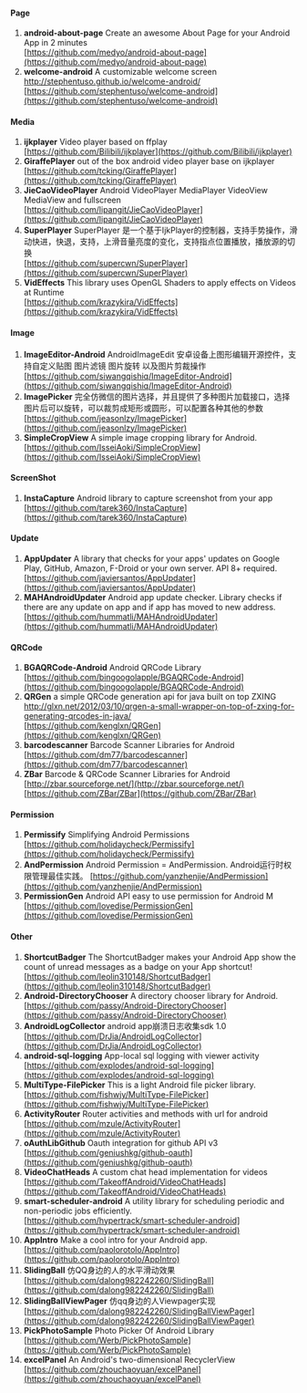 
#### <a name="Component_Page" id="Component_Page"></a>Page
1. **android-about-page**  Create an awesome About Page for your Android App in 2 minutes               
[https://github.com/medyo/android-about-page](https://github.com/medyo/android-about-page)
1. **welcome-android**  A customizable welcome screen http://stephentuso.github.io/welcome-android/ 
[https://github.com/stephentuso/welcome-android](https://github.com/stephentuso/welcome-android)

#### <a name="Component_Media" id="Component_Media"></a>Media
1. **ijkplayer**  Video player based on ffplay           
[https://github.com/Bilibili/ijkplayer](https://github.com/Bilibili/ijkplayer)
1. **GiraffePlayer**  out of the box android video player base on ijkplayer        
[https://github.com/tcking/GiraffePlayer](https://github.com/tcking/GiraffePlayer)
1. **JieCaoVideoPlayer**  Android VideoPlayer MediaPlayer VideoView MediaView and fullscreen        
[https://github.com/lipangit/JieCaoVideoPlayer](https://github.com/lipangit/JieCaoVideoPlayer)
1. **SuperPlayer** SuperPlayer 是一个基于IjkPlayer的控制器，支持手势操作，滑动快进，快退，支持，上滑音量亮度的变化，支持指点位置播放，播放源的切换     
[https://github.com/supercwn/SuperPlayer](https://github.com/supercwn/SuperPlayer)
1. **VidEffects** This library uses OpenGL Shaders to apply effects on Videos at Runtime           
[https://github.com/krazykira/VidEffects](https://github.com/krazykira/VidEffects)

#### <a name="Component_Image" id="Component_Image"></a>Image
1. **ImageEditor-Android** AndroidImageEdit 安卓设备上图形编辑开源控件，支持自定义贴图 图片滤镜 图片旋转 以及图片剪裁操作         
[https://github.com/siwangqishiq/ImageEditor-Android](https://github.com/siwangqishiq/ImageEditor-Android)
1. **ImagePicker** 完全仿微信的图片选择，并且提供了多种图片加载接口，选择图片后可以旋转，可以裁剪成矩形或圆形，可以配置各种其他的参数      
[https://github.com/jeasonlzy/ImagePicker](https://github.com/jeasonlzy/ImagePicker)
1. **SimpleCropView**  A simple image cropping library for Android.           
[https://github.com/IsseiAoki/SimpleCropView](https://github.com/IsseiAoki/SimpleCropView)


#### <a name="Component_ScreenShot" id="Component_ScreenShot"></a>ScreenShot
1. **InstaCapture**  Android library to capture screenshot from your app                                 
[https://github.com/tarek360/InstaCapture](https://github.com/tarek360/InstaCapture)



#### <a name="Component_Update" id="Component_Update"></a>Update
1. **AppUpdater**  A library that checks for your apps' updates on Google Play, GitHub, Amazon, F-Droid or your own server. API 8+ required.       
[https://github.com/javiersantos/AppUpdater](https://github.com/javiersantos/AppUpdater)
1. **MAHAndroidUpdater**  Android app update checker. Library checks if there are any update on app and if app has moved to new address.    
[https://github.com/hummatli/MAHAndroidUpdater](https://github.com/hummatli/MAHAndroidUpdater)

#### <a name="Component_QRCode" id="Component_QRCode"></a>QRCode
1. **BGAQRCode-Android**  Android QRCode Library       
[https://github.com/bingoogolapple/BGAQRCode-Android](https://github.com/bingoogolapple/BGAQRCode-Android)
1. **QRGen**  a simple QRCode generation api for java built on top ZXING http://glxn.net/2012/03/10/qrgen-a-small-wrapper-on-top-of-zxing-for-generating-qrcodes-in-java/    
[https://github.com/kenglxn/QRGen](https://github.com/kenglxn/QRGen)
1. **barcodescanner** Barcode Scanner Libraries for Android    
[https://github.com/dm77/barcodescanner](https://github.com/dm77/barcodescanner)
1. **ZBar** Barcode & QRCode Scanner Libraries for Android
[http://zbar.sourceforge.net/](http://zbar.sourceforge.net/)      
[https://github.com/ZBar/ZBar](https://github.com/ZBar/ZBar)

#### <a name="Component_Permission" id="Component_Permission"></a>Permission
1. **Permissify** Simplifying Android Permissions    
[https://github.com/holidaycheck/Permissify](https://github.com/holidaycheck/Permissify)
1. **AndPermission** Android Permission = AndPermission. Android运行时权限管理最佳实践。
[https://github.com/yanzhenjie/AndPermission](https://github.com/yanzhenjie/AndPermission)
1. **PermissionGen** Android API easy to use permission for Android M       
[https://github.com/lovedise/PermissionGen](https://github.com/lovedise/PermissionGen)

#### <a name="Component_Other" id="Component_Other"></a>Other
1. **ShortcutBadger**  The ShortcutBadger makes your Android App show the count of unread messages as a badge on your App shortcut!         
[https://github.com/leolin310148/ShortcutBadger](https://github.com/leolin310148/ShortcutBadger)
1. **Android-DirectoryChooser**  A directory chooser library for Android.       
[https://github.com/passy/Android-DirectoryChooser](https://github.com/passy/Android-DirectoryChooser)
1. **AndroidLogCollector**  android app崩溃日志收集sdk 1.0      
[https://github.com/DrJia/AndroidLogCollector](https://github.com/DrJia/AndroidLogCollector)
1. **android-sql-logging**  App-local sql logging with viewer activity            
[https://github.com/explodes/android-sql-logging](https://github.com/explodes/android-sql-logging)
1. **MultiType-FilePicker** This is a light Android file picker library.      
[https://github.com/fishwjy/MultiType-FilePicker](https://github.com/fishwjy/MultiType-FilePicker)
1. **ActivityRouter**  Router activities and methods with url for android          
[https://github.com/mzule/ActivityRouter](https://github.com/mzule/ActivityRouter)
1. **oAuthLibGithub** Oauth integration for github API v3    
[https://github.com/geniushkg/github-oauth](https://github.com/geniushkg/github-oauth)
1. **VideoChatHeads**  A custom chat head implementation for videos      
[https://github.com/TakeoffAndroid/VideoChatHeads](https://github.com/TakeoffAndroid/VideoChatHeads)
1. **smart-scheduler-android** A utility library for scheduling periodic and non-periodic jobs efficiently.         
[https://github.com/hypertrack/smart-scheduler-android](https://github.com/hypertrack/smart-scheduler-android)
1. **AppIntro**  Make a cool intro for your Android app.                
[https://github.com/paolorotolo/AppIntro](https://github.com/paolorotolo/AppIntro)
1. **SlidingBall** 仿QQ身边的人的水平滑动效果        
[https://github.com/dalong982242260/SlidingBall](https://github.com/dalong982242260/SlidingBall)
1. **SlidingBallViewPager** 仿qq身边的人Viewpager实现        
[https://github.com/dalong982242260/SlidingBallViewPager](https://github.com/dalong982242260/SlidingBallViewPager)
1. **PickPhotoSample**  Photo Picker Of Android Library
[https://github.com/Werb/PickPhotoSample](https://github.com/Werb/PickPhotoSample)
1. **excelPanel**  An Android's two-dimensional RecyclerView
[https://github.com/zhouchaoyuan/excelPanel](https://github.com/zhouchaoyuan/excelPanel)
